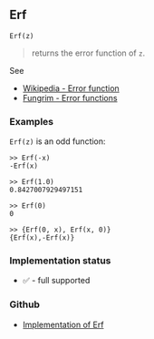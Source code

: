## Erf

```
Erf(z)
```

> returns the error function of `z`.
 
See
* [Wikipedia - Error function](https://en.wikipedia.org/wiki/Error_function)
* [Fungrim - Error functions](http://fungrim.org/topic/Error_functions/)



### Examples

`Erf(z)` is an odd function:

```
>> Erf(-x)
-Erf(x)
 
>> Erf(1.0)
0.8427007929497151
 
>> Erf(0)
0
 
>> {Erf(0, x), Erf(x, 0)}
{Erf(x),-Erf(x)}
```






### Implementation status

* &#x2705; - full supported

### Github

* [Implementation of Erf](https://github.com/axkr/symja_android_library/blob/master/symja_android_library/matheclipse-core/src/main/java/org/matheclipse/core/builtin/SpecialFunctions.java#L429) 
